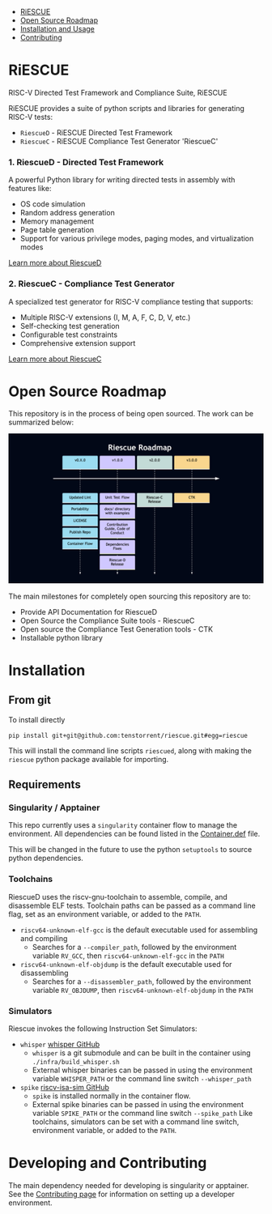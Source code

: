 - [RiESCUE](#riescue)
- [Open Source Roadmap](#open-source-roadmap)
- [Installation and Usage](#installation-and-usage)
- [Contributing](#contributing)



# RiESCUE
RISC-V Directed Test Framework and Compliance Suite, RiESCUE

RiESCUE provides a suite of python scripts and libraries for generating RISC-V tests:
* `RiescueD` - RiESCUE Directed Test Framework
* `RiescueC` - RiESCUE Compliance Test Generator 'RiescueC'


### 1. RiescueD - Directed Test Framework
A powerful Python library for writing directed tests in assembly with features like:
- OS code simulation
- Random address generation
- Memory management
- Page table generation
- Support for various privilege modes, paging modes, and virtualization modes

[Learn more about RiescueD](riescue/dtest_framework/README.md)

### 2. RiescueC - Compliance Test Generator
A specialized test generator for RISC-V compliance testing that supports:
- Multiple RISC-V extensions (I, M, A, F, C, D, V, etc.)
- Self-checking test generation
- Configurable test constraints
- Comprehensive extension support

[Learn more about RiescueC](riescue/compliance/README.md)

# Open Source Roadmap
This repository is in the process of being open sourced. The work can be summarized below:

![Riescue Open Source Roadmap](docs/images/Roadmap.png "Roadmap")

The main milestones for completely open sourcing this repository are to:
- Provide API Documentation for RiescueD
- Open Source the Compliance Suite tools - RiescueC
- Open source the Compliance Test Generation tools - CTK
- Installable python library

# Installation
## From git
To install directly
```
pip install git+git@github.com:tenstorrent/riescue.git#egg=riescue
```

This will install the command line scripts `riescued`, along with making the `riescue` python package available for importing.

## Requirements
### Singularity / Apptainer
This repo currently uses a `singularity` container flow to manage the environment. All dependencies can be found listed in the [Container.def](infra/Container.def) file.

This will be changed in the future to use the python `setuptools` to source python dependencies.

### Toolchains
RiescueD uses the riscv-gnu-toolchain to assemble, compile, and disassemble ELF tests. Toolchain paths can be passed as a command line flag, set as an environment variable, or added to the `PATH`.
- `riscv64-unknown-elf-gcc` is the default executable used for assembling and compiling
  - Searches for a `--compiler_path`, followed by the environment variable `RV_GCC`, then `riscv64-unknown-elf-gcc` in the `PATH`
- `riscv64-unknown-elf-objdump` is the default executable used for disassembling
  - Searches for a `--disassembler_path`, followed by the environment variable `RV_OBJDUMP`, then `riscv64-unknown-elf-objdump` in the `PATH`



### Simulators
Riescue invokes the following Instruction Set Simulators:
- `whisper` [whisper GitHub](https://github.com/tenstorrent/whisper)
  - `whisper` is a git submodule and can be built in the container using `./infra/build_whisper.sh`
  - External whisper binaries can be passed in using the environment variable `WHISPER_PATH` or the command line switch `--whisper_path`
- `spike` [riscv-isa-sim GitHub](https://github.com/riscv-software-src/riscv-isa-sim)
  - `spike` is installed normally in the container flow.
  - External spike binaries can be passed in using the environment variable `SPIKE_PATH` or the command line switch `--spike_path`
Like toolchains, simulators can be set with a command line switch, environment variable, or added to the `PATH`.


# Developing and Contributing
The main dependency needed for developing is singularity or apptainer. See the [Contributing page](.github/CONTRIBUTING.md) for information on setting up a developer environment.

